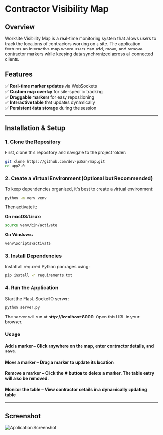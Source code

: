 # Contractor Visibility Map  

## Overview  
Worksite Visibility Map is a real-time monitoring system that allows users to track the locations of contractors working on a site. The application features an interactive map where users can add, move, and remove contractor markers while keeping data synchronized across all connected clients.  

## Features  
✅ **Real-time marker updates** via WebSockets  
✅ **Custom map overlay** for site-specific tracking  
✅ **Draggable markers** for easy repositioning  
✅ **Interactive table** that updates dynamically  
✅ **Persistent data storage** during the session  

---

## **Installation & Setup**  

### **1. Clone the Repository**  
First, clone this repository and navigate to the project folder:  
```sh
git clone https://github.com/dev-pa5an/map.git
cd app2.0
```
### **2. Create a Virtual Environment (Optional but Recommended)**  
To keep dependencies organized, it's best to create a virtual environment:

```sh
python -m venv venv
```
Then activate it:

**On macOS/Linux:**
```sh
source venv/bin/activate
```
**On Windows:**
```sh
venv\Scripts\activate 
```
### **3. Install Dependencies**
Install all required Python packages using:

```sh
pip install -r requirements.txt
```
### **4. Run the Application**
Start the Flask-SocketIO server:

```sh
python server.py
```
The server will run at **http://localhost:8000**. Open this URL in your browser.

### **Usage**

#### Add a marker – Click anywhere on the map, enter contractor details, and save.
#### Move a marker – Drag a marker to update its location.
#### Remove a marker – Click the ✖ button to delete a marker. The table entry will also be removed.
#### Monitor the table – View contractor details in a dynamically updating table.

---

## **Screenshot**  

![Application Screenshot](screenshot.png)
